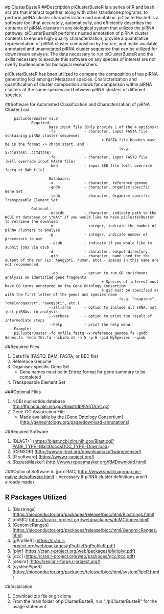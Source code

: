 #piClusterBusteR
##Description
piClusterBusteR is a series of R and bash scripts that interact together, along with other standalone programs, to perform piRNA cluster characterization and annotation.  piClusterBusteR is a software tool that accurately, automatically, and efficiently describes the contents of piRNA clusters in any biological system that utilizes the piRNA pathway.  piClusterBusteR performs nested annotation of piRNA cluster contents to ensure high-quality characterization, provide a quantitative representation of piRNA cluster composition by feature, and make available annotated and unannotated piRNA cluster sequence that can be utilized for downstream analysis. The data necessary to run piClusterBusteR and the skills necessary to execute this software on any species of interest are not overly burdensome for biological researchers.

piClusterBusteR has been utilized to compare the composition of top piRNA generating loci amongst Metazoan species.  Characterization and quantification of cluster composition allows for comparison within piRNA clusters of the same species and between piRNA clusters of different species. 

##Software for Automated Classification and Characterization of piRNA Cluster Loci

        piClusterBuster v1.0
                Required:
                        Data input file (Only provide 1 of the 4 options):
                        -fa             - character, input FASTA file containing piRNA cluster sequences
                                                + FASTA file headers must be in the format -> chrom:start..end
                                                        (e.g. X:21632661..21747236)
                        -fq             - character, input FASTQ file (will override input FASTA file)
                        -bed            - input BED file (will override fastq or BAM file)

                        Databases:
                        -x              - character, reference genome
                        -gndb           - character, Organism-specific Gene Set
                        -tedb           - character, Organism-specific Transposable Element Set

                Optional:
                        -ncbidb         - character, indicate path to the NCBI nt database or \"NA\" if you would like to have piClusterBuster to retrieve the download
                        -n              - integer, indicate the number of piRNA clusters to analyze
                        -p              - integer, indicate number of processors to use
                        --qsub          - indicate if you would like to submit jobs via qsub
                        -d              - character, output directory
                        -gid            - character, name used for the output of the run (Ex: Aaegypti, human, etc) - spaces in this name are not recommended

                        --go            - option to run GO enrichment enalysis on identified gene fragments
                                                + Species of interest must have GO terms annotated by the Gene Ontology Consortium
                                                + gid must be specified as with the first letter of the genus and species name
                                                        (e.g. "hsapiens", "dmelanogaster", "aaegypti", etc.)
                        --all-srna      - option to include all sRNA, not just piRNAs, in analysis
                        --verbose       - option to print the result of intermediate steps
                        --help          - print the help menu
        Example:
        piClusterBuster -fq myfile.fastq -x reference_genome.fa -gndb Genes.fa -tedb TEs.fa -ncbidb nt -n 5 -p 6 -gid MySpecies --qsub
        
##Required Files
1. Data file (FASTQ, BAM, FASTA, or BED file)
2. Reference Genome
3. Organism-specific Gene Set
	- Gene names must be in Entrez format for gene summary to be completed
4. Transposable Element Set

###Optional Files
1. NCBI nucleotide database (ftp://ftp.ncbi.nlm.nih.gov/blast/db/FASTA/nt.gz)
2. Gene-GO Association File
	- Made available by the [Gene Ontology Consortium] (http://geneontology.org/page/download-annotations)

##Required Software
1. [BLAST+] (https://blast.ncbi.nlm.nih.gov/Blast.cgi?PAGE_TYPE=BlastDocs&DOC_TYPE=Download)
2. [CENSOR] (http://www.girinst.org/downloads/software/censor/)
3. [R software] (https://www.r-project.org/)
4. [RepeatMasker] (http://www.repeatmasker.org/RMDownload.html)

###Optional Software
5. [proTRAC] (http://www.smallrnagroup.uni-mainz.de/software.html)
	- necessary if piRNA cluster definitions aren't already made)

## R Packages Utilized
1. [Biostrings] (https://bioconductor.org/packages/release/bioc/html/Biostrings.html)
2. [doMC] (https://cran.r-project.org/web/packages/doMC/index.html)
3. [GenomicRanges] (https://bioconductor.org/packages/release/bioc/html/GenomicRanges.html)
4. [gProfileR] (https://cran.r-project.org/web/packages/gProfileR/gProfileR.pdf)
5. [plyr] (https://cran.r-project.org/web/packages/plyr/plyr.pdf)
6. [qcc] (https://cran.r-project.org/web/packages/qcc/qcc.pdf)
7. [seqinr] (http://seqinr.r-forge.r-project.org/)
8. [systemPipeR] (https://bioconductor.org/packages/release/bioc/html/systemPipeR.html)

##Installation
1. Download zip file or git clone
2. From the main folder of piClusterBusteR, run "./piClusterBusteR" for the usage statement
